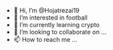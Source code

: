 - 👋 Hi, I’m @Hojatrezai19
- 👀 I’m interested in football 
- 🌱 I’m currently learning crypto
- 💞️ I’m looking to collaborate on ...
- 📫 How to reach me ...

<!---
Hojatrezai19/Hojatrezai19 is a ✨ special ✨ repository because its `README.md` (this file) appears on your GitHub profile.
You can click the Preview link to take a look at your changes.
--->
